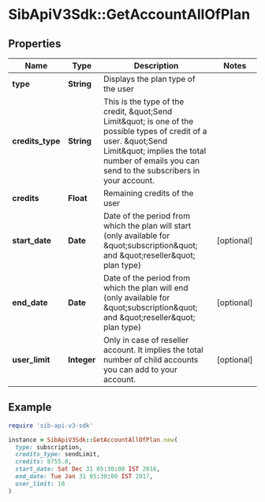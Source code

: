 # SibApiV3Sdk::GetAccountAllOfPlan

## Properties

| Name | Type | Description | Notes |
| ---- | ---- | ----------- | ----- |
| **type** | **String** | Displays the plan type of the user |  |
| **credits_type** | **String** | This is the type of the credit, \&quot;Send Limit\&quot; is one of the possible types of credit of a user. \&quot;Send Limit\&quot; implies the total number of emails you can send to the subscribers in your account. |  |
| **credits** | **Float** | Remaining credits of the user |  |
| **start_date** | **Date** | Date of the period from which the plan will start (only available for \&quot;subscription\&quot; and \&quot;reseller\&quot; plan type) | [optional] |
| **end_date** | **Date** | Date of the period from which the plan will end (only available for \&quot;subscription\&quot; and \&quot;reseller\&quot; plan type) | [optional] |
| **user_limit** | **Integer** | Only in case of reseller account. It implies the total number of child accounts you can add to your account. | [optional] |

## Example

```ruby
require 'sib-api-v3-sdk'

instance = SibApiV3Sdk::GetAccountAllOfPlan.new(
  type: subscription,
  credits_type: sendLimit,
  credits: 8755.0,
  start_date: Sat Dec 31 05:30:00 IST 2016,
  end_date: Tue Jan 31 05:30:00 IST 2017,
  user_limit: 10
)
```

